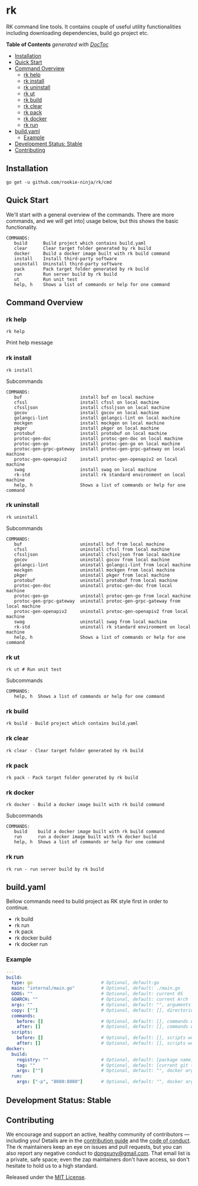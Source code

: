 # rk
RK command line tools. It contains couple of useful utility functionalities including downloading dependencies, build go project etc.

<!-- START doctoc generated TOC please keep comment here to allow auto update -->
<!-- DON'T EDIT THIS SECTION, INSTEAD RE-RUN doctoc TO UPDATE -->
**Table of Contents**  *generated with [DocToc](https://github.com/thlorenz/doctoc)*

- [Installation](#installation)
- [Quick Start](#quick-start)
- [Command Overview](#command-overview)
  - [rk help](#rk-help)
  - [rk install](#rk-install)
  - [rk uninstall](#rk-uninstall)
  - [rk ut](#rk-ut)
  - [rk build](#rk-build)
  - [rk clear](#rk-clear)
  - [rk pack](#rk-pack)
  - [rk docker](#rk-docker)
  - [rk run](#rk-run)
- [build.yaml](#buildyaml)
  - [Example](#example)
- [Development Status: Stable](#development-status-stable)
- [Contributing](#contributing)

<!-- END doctoc generated TOC please keep comment here to allow auto update -->

## Installation
```shell script
go get -u github.com/rookie-ninja/rk/cmd
```

## Quick Start
We'll start with a general overview of the commands. 
There are more commands, and we will get into] usage below, but this shows the basic functionality.

```shell script
COMMANDS:
   build      Build project which contains build.yaml
   clear      Clear target folder generated by rk build
   docker     Build a docker image built with rk build command
   install    Install third-party software
   uninstall  Uninstall third-party software
   pack       Pack target folder generated by rk build
   run        Run server build by rk build
   ut         Run unit test
   help, h    Shows a list of commands or help for one command
```

## Command Overview

### rk help
```shell script
rk help
```
Print help message

### rk install
```shell script
rk install 
```

Subcommands
```shell script
COMMANDS:
   buf                      install buf on local machine
   cfssl                    install cfssl on local machine
   cfssljson                install cfssljson on local machine
   gocov                    install gocov on local machine
   golangci-lint            install golangci-lint on local machine
   mockgen                  install mockgen on local machine
   pkger                    install pkger on local machine
   protobuf                 install protobuf on local machine
   protoc-gen-doc           install protoc-gen-doc on local machine
   protoc-gen-go            install protoc-gen-go on local machine
   protoc-gen-grpc-gateway  install protoc-gen-grpc-gateway on local machine
   protoc-gen-openapiv2     install protoc-gen-openapiv2 on local machine
   swag                     install swag on local machine
   rk-std                   install rk standard environment on local machine
   help, h                  Shows a list of commands or help for one command
```

### rk uninstall
```shell script
rk uninstall 
```

Subcommands
```shell script
COMMANDS:
   buf                      uninstall buf from local machine
   cfssl                    uninstall cfssl from local machine
   cfssljson                uninstall cfssljson from local machine
   gocov                    uninstall gocov from local machine
   golangci-lint            uninstall golangci-lint from local machine
   mockgen                  uninstall mockgen from local machine
   pkger                    uninstall pkger from local machine
   protobuf                 uninstall protobuf from local machine
   protoc-gen-doc           uninstall protoc-gen-doc from local machine
   protoc-gen-go            uninstall protoc-gen-go from local machine
   protoc-gen-grpc-gateway  uninstall protoc-gen-grpc-gateway from local machine
   protoc-gen-openapiv2     uninstall protoc-gen-openapiv2 from local machine
   swag                     uninstall swag from local machine
   rk-std                   uninstall rk standard environment on local machine
   help, h                  Shows a list of commands or help for one command
```

### rk ut
```shell script
rk ut # Run unit test
```

Subcommands
```shell script
COMMANDS:
   help, h  Shows a list of commands or help for one command
```

### rk build
```shell script
rk build - Build project which contains build.yaml
```

### rk clear
```shell script
rk clear - Clear target folder generated by rk build
```

### rk pack
```shell script
rk pack - Pack target folder generated by rk build
```

### rk docker
```shell script
rk docker - Build a docker image built with rk build command
```

Subcommands
```shell script
COMMANDS:
   build    build a docker image built with rk build command
   run      run a docker image built with rk docker build
   help, h  Shows a list of commands or help for one command
```

### rk run
```shell script
rk run - run server build by rk build
```

## build.yaml
Bellow commands need to build project as RK style first in order to continue.
- rk build
- rk run
- rk pack
- rk docker build
- rk docker run

### Example
```yaml
---
build:
  type: go                          # Optional, default:go
  main: "internal/main.go"          # Optional, default: ./main.go
  GOOS: ""                          # Optional, default: current OS
  GOARCH: ""                        # Optional, default: current Arch
  args: ""                          # Optional, default: "", arguments which will attached to [go build] command
  copy: [""]                        # Optional, default: [], directories or files need to copy to [target] folder
  commands:                         
    before: []                      # Optional, default: [], commands would be invoked before [go build] command locally
    after: []                       # Optional, default: [], commands would be invoked after [go build] command locally
  scripts:
    before: []                      # Optional, default: [], scripts would be executed before [go build] command locally
    after: []                       # Optional, default: [], scripts would be executed after [go build] command locally
docker:
  build:
    registry: ""                    # Optional, default: [package name]
    tag: ""                         # Optional, default: [current git tag or branch-latestCommit]
    args: [""]                      # Optional, default: "", docker args which will be attached to [docker build] command
  run:
    args: ["-p", "8080:8080"]       # Optional, default: "", docker args which will be attached to [docker run] command
```

## Development Status: Stable

## Contributing
We encourage and support an active, healthy community of contributors &mdash;
including you! Details are in the [contribution guide](CONTRIBUTING.md) and
the [code of conduct](CODE_OF_CONDUCT.md). The rk maintainers keep an eye on
issues and pull requests, but you can also report any negative conduct to
dongxuny@gmail.com. That email list is a private, safe space; even the zap
maintainers don't have access, so don't hesitate to hold us to a high
standard.

Released under the [MIT License](LICENSE).
